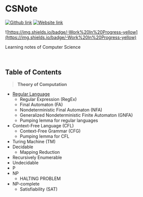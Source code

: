 # CSNote
[![Github link](https://img.shields.io/badge/FaDrYL--blue?style=social&logo=Github&logoWidth=15)](https://github.com/FaDrYL)
[![Website link](https://img.shields.io/badge/FaDr-YL-blue?style=flat&color=009f9f)](https://www.fadryl.com/)

![https://img.shields.io/badge/-Work%20In%20Progress-yellow](https://img.shields.io/badge/-Work%20In%20Progress-yellow)

Learning notes of Computer Science

<br/>

## Table of Contents
> **Theory of Computation**
- [Regular Language](./Theory_of_Computation/Regular_Language.md)
  - Regular Expression (RegEx)
  - Final Automaton (FA)
  - Nondeterministic Final Automaton (NFA)
  - Generalized Nondeterministic Finite Automaton (GNFA)
  - Pumping lemma for regular languages
- Context-Free Language (CFL)
  - Context-Free Grammar (CFG)
  - Pumping lemma for CFL
- Turing Machine (TM)
- Decidable
  - Mapping Reduction
- Recursively Enumerable
- Undecidable
- P
- NP
  - HALTING PROBLEM
- NP-complete
  - Satisfiability (SAT)
